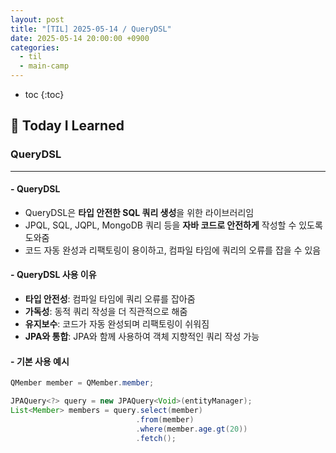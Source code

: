 ```yaml
---
layout: post
title: "[TIL] 2025-05-14 / QueryDSL"
date: 2025-05-14 20:00:00 +0900
categories: 
  - til
  - main-camp
---
```


* toc
{:toc}

## 📖 Today I Learned
### QueryDSL

---

#### - **QueryDSL**
- QueryDSL은 **타입 안전한 SQL 쿼리 생성**을 위한 라이브러리임  
- JPQL, SQL, JQPL, MongoDB 쿼리 등을 **자바 코드로 안전하게** 작성할 수 있도록 도와줌  
- 코드 자동 완성과 리팩토링이 용이하고, 컴파일 타임에 쿼리의 오류를 잡을 수 있음

#### - **QueryDSL 사용 이유**
- **타입 안전성**: 컴파일 타임에 쿼리 오류를 잡아줌  
- **가독성**: 동적 쿼리 작성을 더 직관적으로 해줌  
- **유지보수**: 코드가 자동 완성되며 리팩토링이 쉬워짐  
- **JPA와 통합**: JPA와 함께 사용하여 객체 지향적인 쿼리 작성 가능

#### - **기본 사용 예시**

```java
QMember member = QMember.member;

JPAQuery<?> query = new JPAQuery<Void>(entityManager);
List<Member> members = query.select(member)
                            .from(member)
                            .where(member.age.gt(20))
                            .fetch();
```

<!-- --- -->

<!-- <h2> 💬 </h2> -->

<!-- <h4>  </h4> -->